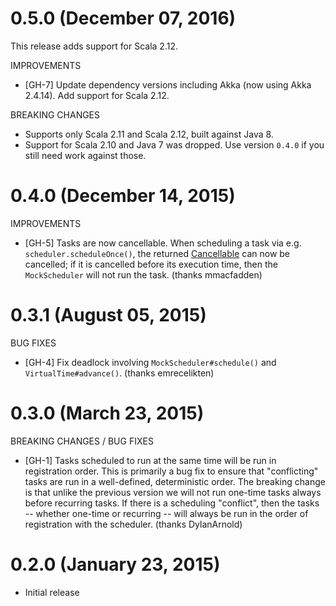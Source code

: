 # 0.5.0 (December 07, 2016)

This release adds support for Scala 2.12.

IMPROVEMENTS

* [GH-7] Update dependency versions including Akka (now using Akka 2.4.14).  Add support for Scala 2.12.

BREAKING CHANGES

* Supports only Scala 2.11 and Scala 2.12, built against Java 8.
* Support for Scala 2.10 and Java 7 was dropped.  Use version `0.4.0` if you still need work against those.


# 0.4.0 (December 14, 2015)

IMPROVEMENTS

* [GH-5] Tasks are now cancellable.  When scheduling a task via e.g. `scheduler.scheduleOnce()`, the returned
  [Cancellable](http://doc.akka.io/api/akka/2.3.9/index.html#akka.actor.Cancellable) can now be cancelled;
  if it is cancelled before its execution time, then the `MockScheduler` will not run the task.
  (thanks mmacfadden)


# 0.3.1 (August 05, 2015)

BUG FIXES

* [GH-4] Fix deadlock involving `MockScheduler#schedule()` and `VirtualTime#advance()`. (thanks emrecelikten)


# 0.3.0 (March 23, 2015)

BREAKING CHANGES / BUG FIXES

* [GH-1] Tasks scheduled to run at the same time will be run in registration order.
  This is primarily a bug fix to ensure that "conflicting" tasks are run in a well-defined, deterministic order.
  The breaking change is that unlike the previous version we will not run one-time tasks always before recurring tasks.
  If there is a scheduling "conflict", then the tasks -- whether one-time or recurring -- will always be run in the
  order of registration with the scheduler. (thanks DylanArnold)


# 0.2.0 (January 23, 2015)

* Initial release
